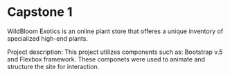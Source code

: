 # Capstone 1
 
WildBloom Exotics is an online plant store that offeres a unique inventory of specialized high-end plants. 


Project description: This project utilizes components such as: Bootstrap v.5 and Flexbox framework. These componets were used to animate and structure the site for interaction.

